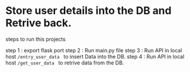 # Store user details into the DB and Retrive back.

steps to run this projects

step 1 : export flask port 
step 2 : Run main.py file
step 3 : Run API in local host ```/entry_user_data ``` to insert Data into the DB.
step 4 : Run API in local host ```/get_user_data ``` to retrive data from the DB.